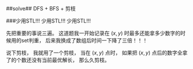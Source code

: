 ﻿##solve##
DFS + BFS + 剪枝

###少用STL!!! 少用STL!!! 少用STL!!!

先把重要的事说三遍。 这道题我一开始记录在 $(x,y)$ 时最多还能拿多少数字的时候用的set判重， 后来我换成了数组后时间一下降了三倍！！！

说下剪枝， 我就用了一个剪枝， 当在 $(x,y)$ 点时， 如果把 $(x,y)$ 点后的数字全拿了的个数还没有当前最优解长， 那么久剪枝。
